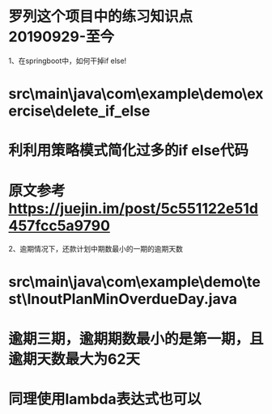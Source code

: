 # 罗列这个项目中的练习知识点20190929-至今

 1、在springboot中，如何干掉if else!
 # src\main\java\com\example\demo\exercise\delete_if_else
 # 利利用策略模式简化过多的if else代码
 # 原文参考 https://juejin.im/post/5c551122e51d457fcc5a9790
 
 2、逾期情况下，还款计划中期数最小的一期的逾期天数
 # src\main\java\com\example\demo\test\InoutPlanMinOverdueDay.java
 # 逾期三期，逾期期数最小的是第一期，且逾期天数最大为62天
 # 同理使用lambda表达式也可以
